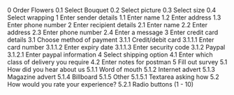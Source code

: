  0 Order Flowers
   0.1 Select Bouquet
   0.2 Select picture
   0.3 Select size
   0.4 Select wrapping
 1 Enter sender details
   1.1 Enter name
   1.2 Enter address
   1.3 Enter phone number
 2 Enter recipient details
   2.1 Enter name
   2.2 Enter address
   2.3 Enter phone number
   2.4 Enter a message
 3 Enter credit card details
   3.1 Choose method of payment
    3.1.1 Credit/debit card
      3.1.1.1 Enter card number
      3.1.1.2 Enter expiry date
      3.1.1.3 Enter security code
    3.1.2 Paypal
      3.1.2.1 Enter paypal information
 4 Select shipping option
   4.1 Enter which class of delivery you require
   4.2 Enter notes for postman
 5 Fill out survey
   5.1 How did you hear about us
     5.1.1 Word of mouth
     5.1.2 Internet advert
     5.1.3 Magazine advert
     5.1.4 Billboard
     5.1.5 Other
       5.1.5.1 Textarea asking how
   5.2 How would you rate your experience?
     5.2.1 Radio buttons (1 - 10)
